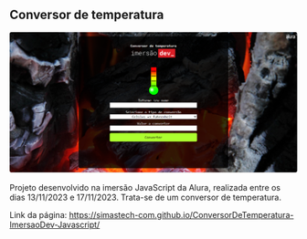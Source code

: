 ## Conversor de temperatura

<img src="https://github.com/simastech-com/ConversorDeTemperatura-ImersaoDev-Javascript/blob/main/img/splash.png" width="600">

Projeto desenvolvido na imersão JavaScript da Alura, realizada entre os dias 13/11/2023 e 17/11/2023. Trata-se de um conversor de temperatura.

Link da página: https://simastech-com.github.io/ConversorDeTemperatura-ImersaoDev-Javascript/